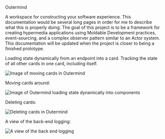 Outermind

A workspace for constructing your software experience. This documentation would be several long pages in order for me to describe what this is properly doing. The goal of this project is to be a framework for creating hypermedia applications using Moldable Development practices, event-sourcing, and a complex observer pattern similar to an Actor system. This documentation will be updated when the project is closer to being a finished prototype.

Loading state dynamically from an endpoint into a card.
Tracking the state of all other cards in one card, including itself.

![Image of moving cards in Outermind](https://i.imgur.com/Lxs6IyG.gif)

Moving cards around:

![Image of Outermind loading state dynamically into components](https://i.imgur.com/E9O2ijZ.gif)

Deleting cards:

![Deleting cards in Outermind](https://i.imgur.com/ApdI6FR.gif)

A view of the back-end logging:

![A view of the back end logging](https://i.imgur.com/a3Xv3rT.gif)
